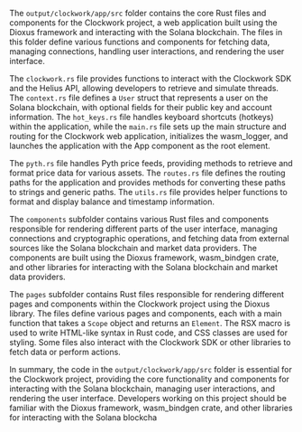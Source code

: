 The `output/clockwork/app/src` folder contains the core Rust files and components for the Clockwork project, a web application built using the Dioxus framework and interacting with the Solana blockchain. The files in this folder define various functions and components for fetching data, managing connections, handling user interactions, and rendering the user interface.

The `clockwork.rs` file provides functions to interact with the Clockwork SDK and the Helius API, allowing developers to retrieve and simulate threads. The `context.rs` file defines a `User` struct that represents a user on the Solana blockchain, with optional fields for their public key and account information. The `hot_keys.rs` file handles keyboard shortcuts (hotkeys) within the application, while the `main.rs` file sets up the main structure and routing for the Clockwork web application, initializes the wasm_logger, and launches the application with the App component as the root element.

The `pyth.rs` file handles Pyth price feeds, providing methods to retrieve and format price data for various assets. The `routes.rs` file defines the routing paths for the application and provides methods for converting these paths to strings and generic paths. The `utils.rs` file provides helper functions to format and display balance and timestamp information.

The `components` subfolder contains various Rust files and components responsible for rendering different parts of the user interface, managing connections and cryptographic operations, and fetching data from external sources like the Solana blockchain and market data providers. The components are built using the Dioxus framework, wasm_bindgen crate, and other libraries for interacting with the Solana blockchain and market data providers.

The `pages` subfolder contains Rust files responsible for rendering different pages and components within the Clockwork project using the Dioxus library. The files define various pages and components, each with a main function that takes a `Scope` object and returns an `Element`. The RSX macro is used to write HTML-like syntax in Rust code, and CSS classes are used for styling. Some files also interact with the Clockwork SDK or other libraries to fetch data or perform actions.

In summary, the code in the `output/clockwork/app/src` folder is essential for the Clockwork project, providing the core functionality and components for interacting with the Solana blockchain, managing user interactions, and rendering the user interface. Developers working on this project should be familiar with the Dioxus framework, wasm_bindgen crate, and other libraries for interacting with the Solana blockcha